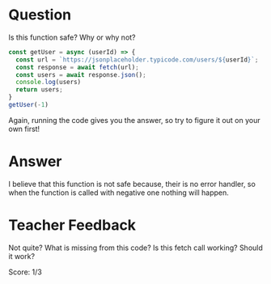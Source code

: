 # Question

Is this function safe? Why or why not?

```js
const getUser = async (userId) => {
  const url = `https://jsonplaceholder.typicode.com/users/${userId}`;
  const response = await fetch(url);
  const users = await response.json();
  console.log(users)
  return users;
}
getUser(-1)
```

Again, running the code gives you the answer, so try to figure it out on your own first!

# Answer
I believe that this function is not safe because, their is no error handler, so when the function is called with negative one nothing will happen.

# Teacher Feedback

Not quite? What is missing from this code? Is this fetch call working? Should it work? 

Score: 1/3